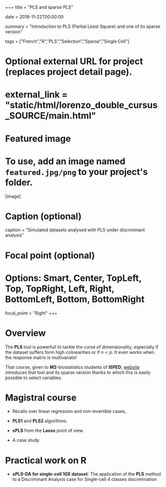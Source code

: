 +++
title = "PLS and sparse PLS"

date = 2018-11-22T00:00:00

summary = "Introduction to PLS (Partial Least Square) and one of its sparse version"

tags = ["French","R","PLS","Selection","Sparse","Single Cell"]

# Optional external URL for project (replaces project detail page).
# external_link = "static/html/lorenzo_double_cursus_SOURCE/main.html"

# Featured image
# To use, add an image named `featured.jpg/png` to your project's folder. 
[image]
  # Caption (optional)
  caption = "Simulated datasets analysed with PLS under discriminant analysis"

  # Focal point (optional)
  # Options: Smart, Center, TopLeft, Top, TopRight, Left, Right, BottomLeft, Bottom, BottomRight
  focal_point = "Right"
+++

# Overview

The **PLS** tool is powerfull to tackle the curse of dimensionality, especially if the dataset suffers form high colinearities or if $n<p$. It even works when the response matrix is multivariate!

That course, given to **M2**-biostatistics students of **ISPED**, [website](http://www.isped.u-bordeaux.fr/Formation/MasterenSantePublique/M2BIOSTAT.aspx) introduces that tool and its sparse version thanks to which this is easily possible to select variables. 

# Magistral course

  - Recalls over linear regression and non-invertible cases,
  
  - **PLS1** and **PLS2** algorithms.
  
  - **sPLS** from the **Lasso** point of view.
  
  - A case study

[<i class="fa fa-file-pdf fa-2x"></i>](/pdf/CM_sPLS.pdf)

# Practical work on R

  - **sPLS-DA for single-cell 10X dataset**: The application of the **PLS** method to a Discriminant Analysis case for Single-cell *4* classes discrimination [<i class="fab fa-r-project fab-2x"></i>](/pdf/spls_single_cell.pdf) [<i class="fas fa-file-archive fas-2x"></i>](/csv/cellTypes_genes.zip) 